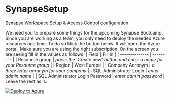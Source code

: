 # SynapseSetup
Synapse Workspace Setup &amp; Access Control configuration

We need you to prepare some things for the upcoming Synapse Bootcamp. Since you are working as a team, you only need to deploy the needed Azure resources one time. To do so klick the button below. It will open the Azure portal. Make sure you are using the right subscription. On the screen you are seeing fill in the values as follows:
| Field | Fill in |
| -------------- | --------- |
| Resource group | *press the* 'Create new' *button and enter a name for your Resource group* |
| Region | West Europe |
| Company Acronym | *a three letter acronym for your company* |
| SQL Administrator Login | *enter admin name* |
| SQL Administrator Login Password | *enter admin password* |
Leave the rest as is.

[![Deploy to Azure](https://aka.ms/deploytoazurebutton)](https://portal.azure.com/#create/Microsoft.Template/uri/https%3A%2F%2Fraw.githubusercontent.com%2Falschroe%2FSynapseSetup%2Fmain%2Fazuredeploy.json)